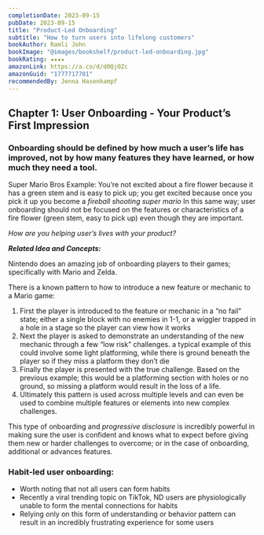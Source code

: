 ```yaml
---
completionDate: 2023-09-15
pubDate: 2023-09-15
title: "Product-Led Onboarding"
subtitle: "How to turn users into lifelong customers"
bookAuthor: Ramli John
bookImage: "@images/bookshelf/product-led-onboarding.jpg"
bookRating: ★★★★
amazonLink: https://a.co/d/d0QjOZc
amazonGuid: "1777717701"
recommendedBy: Jenna Hasenkampf
---
```


## Chapter 1: User Onboarding - Your Product’s First Impression

### **Onboarding should be defined by how much a user’s life has improved, not by how many features they have learned, or how much they need a tool.**

Super Mario Bros Example:
You’re not excited about a fire flower because it has a green stem and is easy to pick up; you get excited because once you pick it up you become a _fireball shooting super mario_ In this same way; user onboarding should not be focused on the features or characteristics of a fire flower (green stem, easy to pick up) even though they are important.

_How are you helping user’s lives with your product?_

**_Related Idea and Concepts:_**

Nintendo does an amazing job of onboarding players to their games; specifically with Mario and Zelda.

There is a known pattern to how to introduce a new feature or mechanic to a Mario game:

1. First the player is introduced to the feature or mechanic in a “no fail” state; either a single block with no enemies in 1-1, or a wiggler trapped in a hole in a stage so the player can view how it works
2. Next the player is asked to demonstrate an understanding of the new mechanic through a few “low risk” challenges. a typical example of this could involve some light platforming, while there is ground beneath the player so if they miss a platform they don’t die
3. Finally the player is presented with the true challenge. Based on the previous example; this would be a platforming section with holes or no ground, so missing a platform would result in the loss of a life.
4. Ultimately this pattern is used across multiple levels and can even be used to combine multiple features or elements into new complex challenges.

This type of onboarding and _progressive disclosure_ is incredibly powerful in making sure the user is confident and knows what to expect before giving them new or harder challenges to overcome; or in the case of onboarding, additional or advances features.

### **Habit-led user onboarding:**

- Worth noting that not all users can form habits
- Recently a viral trending topic on TikTok, ND users are physiologically unable to form the mental connections for habits
- Relying only on this form of understanding or behavior pattern can result in an incredibly frustrating experience for some users
